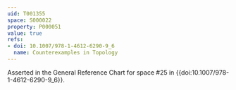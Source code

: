 ```yaml
---
uid: T001355
space: S000022
property: P000051
value: true
refs:
- doi: 10.1007/978-1-4612-6290-9_6
  name: Counterexamples in Topology
---
```


Asserted in the General Reference Chart for space #25 in
{{doi:10.1007/978-1-4612-6290-9_6}}.
